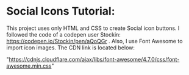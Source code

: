 # Social Icons Tutorial: 

This project uses only HTML and CSS to create Social icon buttons. I followed the code of a codepen user Stockin: https://codepen.io/Stockin/pen/aQoQGr . Also, I use Font Awesome to import icon images. The CDN link is located below: 

"https://cdnjs.cloudflare.com/ajax/libs/font-awesome/4.7.0/css/font-awesome.min.css"
